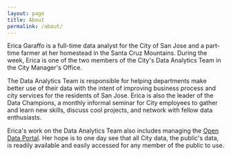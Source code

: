 ```yaml
---
layout: page
title: About
permalink: /about/
---
```


Erica Garaffo is a full-time data analyst for the City of San Jose and a part-time farmer at her homestead in the Santa Cruz Mountains.  During the week, Erica is one of the two members of the City's Data Analytics Team in the City Manager's Office.

The Data Analytics Team is responsible for helping departments make better use of their data with the intent of improving business process and city services for the residents of San Jose.  Erica is also the leader of the Data Champions, a monthly informal seminar for City employees to gather and learn new skills, discuss cool projects, and network with fellow data enthusiasts. 

Erica's work on the Data Analytics Team also includes managing the [Open Data Portal](http://data.sanjoseca.gov).  Her hope is to one day see that all City data, the public's data, is readily available and easily accessed for any member of the public to use. 


